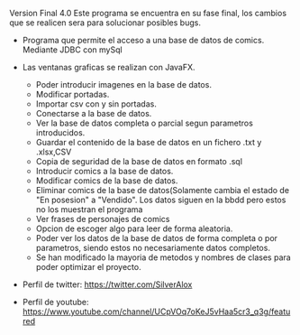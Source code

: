 Version Final 4.0
Este programa se encuentra en su fase final, los cambios que se realicen sera para solucionar posibles bugs.
 - Programa que permite el acceso a una base de datos de comics. Mediante JDBC con mySql
 - Las ventanas graficas se realizan con JavaFX.
 
   - Poder introducir imagenes en la base de datos.
   - Modificar portadas. 
   - Importar csv con y sin portadas.
   - Conectarse a la base de datos.
   - Ver la base de datos completa o parcial segun parametros introducidos.
   - Guardar el contenido de la base de datos en un fichero .txt y .xlsx,CSV
   - Copia de seguridad de la base de datos en formato .sql
   - Introducir comics a la base de datos.
   - Modificar comics de la base de datos.
   - Eliminar comics de la base de datos(Solamente cambia el estado de "En posesion" a "Vendido". Los datos siguen en la bbdd pero estos no los muestran el programa
   - Ver frases de personajes de comics
   - Opcion de escoger algo para leer de forma aleatoria.
   - Poder ver los datos de la base de datos de forma completa o por parametros, siendo estos no necesariamente datos completos.
   - Se han modificado la mayoria de metodos y nombres de clases para poder optimizar el proyecto.
 

 - Perfil de twitter: https://twitter.com/SilverAlox
 - Perfil de youtube: https://www.youtube.com/channel/UCpVOq7oKeJ5vHaa5cr3_q3g/featured
